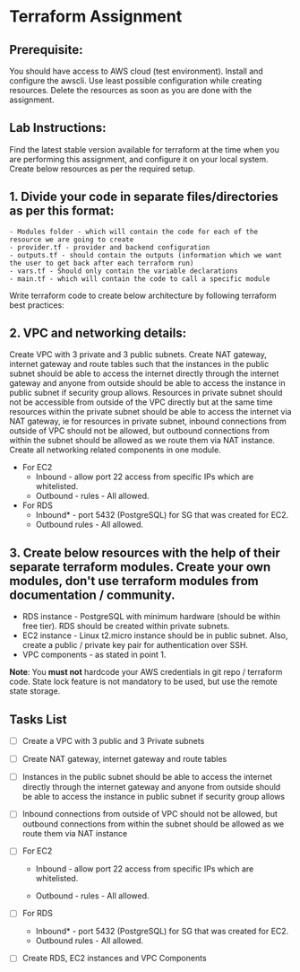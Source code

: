 # Terraform Assignment
## **Prerequisite**:

You should have access to AWS cloud (test environment). Install and configure the awscli. Use least possible configuration while creating resources. Delete the resources as soon as you are done with the assignment.

## **Lab Instructions**: 

Find the latest stable version available for terraform at the time when you are performing this assignment, and configure it on your local system. Create below resources as per the required setup.

## 1. Divide your code in separate files/directories as per this format:
	- Modules folder - which will contain the code for each of the resource we are going to create
	- provider.tf - provider and backend configuration
	- outputs.tf - should contain the outputs (information which we want the user to get back after each terraform run)
	- vars.tf - Should only contain the variable declarations
	- main.tf - which will contain the code to call a specific module


Write terraform code to create below architecture by following terraform best practices:

## 2. VPC and networking details: 

Create VPC with 3 private and 3 public subnets. Create NAT gateway, internet gateway and route tables such that the instances in the public subnet should be able to access the internet directly through the internet gateway and anyone from outside should be able to access the instance in public subnet if security group allows. Resources in private subnet should not be accessible from outside of the VPC directly but at the same time resources within the private subnet should be able to access the internet via NAT gateway, ie for resources in private subnet, inbound connections from outside of VPC should not be allowed, but outbound connections from within the subnet should be allowed as we route them via NAT instance. Create all networking related components in one module.
- For EC2 
    - Inbound - allow port 22 access from specific IPs which are whitelisted. 
    - Outbound - rules - All allowed.
- For RDS 
    - Inbound* - port 5432 (PostgreSQL) for SG that was created for EC2.
    - Outbound rules - All allowed.
		
		
## 3. Create below resources with the help of their separate terraform modules. Create your own modules, don't use terraform modules from documentation / community.

- RDS instance - PostgreSQL with minimum hardware (should be within free tier). RDS should be created within private subnets.
- EC2 instance - Linux t2.micro instance should be in public subnet. Also, create a public / private key pair for authentication over SSH.
-  VPC components - as stated in point 1.

**Note**: You **must not** hardcode your AWS credentials in git repo / terraform code. State lock feature is not mandatory to be used, but use the remote state storage.


## Tasks List

- [ ] Create a VPC with 3 public and 3 Private subnets

- [ ] Create NAT gateway, internet gateway and route tables

- [ ] Instances in the public subnet should be able to access the internet directly through the internet gateway and anyone from outside should be able to access the instance in public subnet if security group allows

- [ ] Inbound connections from outside of VPC should not be allowed, but outbound connections from within the subnet should be allowed as we route them via NAT instance

- [ ] For EC2

	* Inbound - allow port 22 access from specific IPs which are whitelisted.

	* Outbound - rules - All allowed.

- [ ] For RDS
	* Inbound* - port 5432 (PostgreSQL) for SG that was created for EC2.
	* Outbound rules - All allowed.

- [ ] Create RDS, EC2 instances and VPC Components